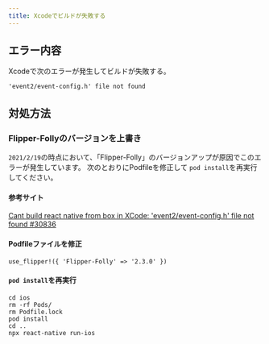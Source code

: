 ```yaml
---
title: Xcodeでビルドが失敗する
---
```


## エラー内容

Xcodeで次のエラーが発生してビルドが失敗する。

```console
'event2/event-config.h' file not found
```

## 対処方法

### Flipper-Follyのバージョンを上書き

`2021/2/19`の時点において、「Flipper-Folly」のバージョンアップが原因でこのエラーが発生しています。
次のとおりにPodfileを修正して `pod install`を再実行してください。

#### 参考サイト

[Cant build react native from box in XCode: 'event2/event-config.h' file not found #30836](https://github.com/facebook/react-native/issues/30836 )

#### Podfileファイルを修正

```console
use_flipper!({ 'Flipper-Folly' => '2.3.0' })
```

#### `pod install`を再実行

```console
cd ios
rm -rf Pods/
rm Podfile.lock
pod install
cd ..
npx react-native run-ios
```
